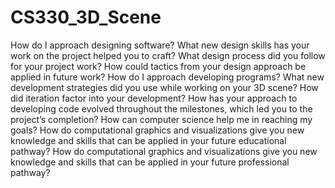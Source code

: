 # CS330_3D_Scene
How do I approach designing software?
    What new design skills has your work on the project helped you to craft?
    What design process did you follow for your project work?
    How could tactics from your design approach be applied in future work?
How do I approach developing programs?
    What new development strategies did you use while working on your 3D scene?
    How did iteration factor into your development?
    How has your approach to developing code evolved throughout the milestones, which led you to the project’s completion?
How can computer science help me in reaching my goals?
    How do computational graphics and visualizations give you new knowledge and skills that can be applied in your future educational pathway?
    How do computational graphics and visualizations give you new knowledge and skills that can be applied in your future professional pathway?
